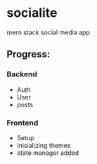 # socialite
mern stack social media app

## Progress:
### Backend
- Auth
- User
- posts

### Frontend
- Setup 
- Inisializing themes
- state manager added

